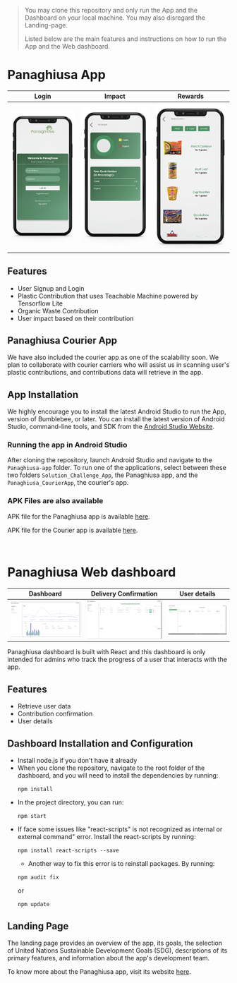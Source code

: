 > You may clone this repository and only run the App and  the Dashboard on your local machine. You may also disregard the Landing-page. 
> 
> Listed below are the main features and instructions on how to run the App and the Web dashboard.

# Panaghiusa App  

Login | Impact | Rewards
--- | --- | --- 
![](https://raw.githubusercontent.com/GinoongFlores/panaghiusa/main/landing-page/img/app-img/login.png) | ![](https://raw.githubusercontent.com/GinoongFlores/panaghiusa/main/landing-page/img/app-img/impact.png) | ![](https://raw.githubusercontent.com/GinoongFlores/panaghiusa/main/landing-page/img/app-img/rewards.png)

## Features 
- User Signup and Login
- Plastic Contribution that uses Teachable Machine powered by Tensorflow Lite
- Organic Waste Contribution
- User impact based on their contribution

## Panaghiusa Courier App
We have also included the courier app as one of the scalability soon. We plan to collaborate with courier carriers who will assist us in scanning user's plastic contributions, and contributions data will retrieve in the app. 
## App Installation

We highly encourage you to install the latest Android Studio to run the App, version of Bumblebee, or later. You can install the latest version of Android Studio, command-line tools, and SDK from the [Android Studio Website](https://developer.android.com/studio). 

### Running the app in Android Studio

After cloning the repository, launch Android Studio and navigate to the ```Panaghiusa-app``` folder. To run one of the applications, select between these two folders ```Solution_Challenge_App```, the Panaghiusa app, and the ```Panaghiusa_CourierApp```, the courier's app.

### APK Files are also available

APK file for the Panaghiusa app is available [here](https://drive.google.com/file/d/1K1Rr32NnYCVmwMZXGoz4b7iieusuScxX/view?usp=sharing). 

APK file for the Courier app is available [here](https://drive.google.com/file/d/11GowqiVtVS1I0lf32OFkT5ehMqlR2nDe/view?usp=sharing).


<br />

# Panaghiusa Web dashboard
Dashboard | Delivery Confirmation | User details
--- | --- | --- 
![](https://raw.githubusercontent.com/GinoongFlores/panaghiusa/main/landing-page/img/dashboard-img/dashboard.png) | ![](https://raw.githubusercontent.com/GinoongFlores/panaghiusa/main/landing-page/img/dashboard-img/delivery.png) | ![](https://raw.githubusercontent.com/GinoongFlores/panaghiusa/main/landing-page/img/dashboard-img/user.png)

Panaghiusa dashboard is built with React and this dashboard is only intended for admins who track the progress of a user that interacts with the app.

## Features 
- Retrieve user data
- Contribution confirmation
- User details

## Dashboard Installation and Configuration
 - Install node.js if you don't have it already
 - When you clone the repository, navigate to the root folder of the dashboard, and you will need to install the dependencies by running: 
    ```
    npm install
    ```
  - In the project directory, you can run: 
    ```
    npm start
    ```
  - If face some issues like "react-scripts" is not recognized as internal or external command" error. Install the react-scripts by running: 
    ```
    npm install react-scripts --save
    ```
    - Another way to fix this error is to reinstall packages. By running: 
     ```
    npm audit fix
    ```
      or 
    ```
    npm update
    ```
## Landing Page 
The landing page provides an overview of the app, its goals, the selection of United Nations Sustainable Development Goals (SDG), descriptions of its primary features, and information about the app's development team.

To know more about the Panaghiusa app, visit its website [here](https://panaghiusa.netlify.app/). 

